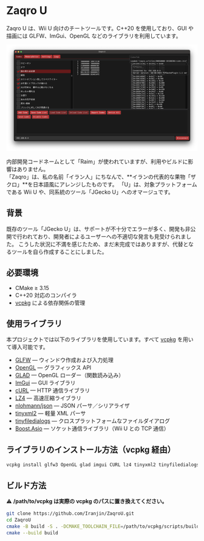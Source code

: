 # Zaqro U

Zaqro U は、Wii U 向けのチートツールです。C++20 を使用しており、GUI や描画には GLFW、ImGui、OpenGL などのライブラリを利用しています。

![Zaqro U GUI スクリーンショット](res/images/Screenshot.png) 
 
内部開発コードネームとして「Raim」が使われていますが、利用やビルドに影響はありません。  
「Zaqro」は、私の名前「イラン人」にちなんで、**イランの代表的な果物「ザクロ」**を日本語風にアレンジしたものです。
「U」は、対象プラットフォームである Wii U や、同系統のツール「JGecko U」へのオマージュです。

## 背景
既存のツール「JGecko U」は、サポートが不十分でエラーが多く、開発も非公開で行われており、開発者によるユーザーへの不適切な発言も見受けられました。
こうした状況に不満を感じたため、まだ未完成ではありますが、代替となるツールを自ら作成することにしました。

## 必要環境

- CMake ≥ 3.15  
- C++20 対応のコンパイラ  
- [vcpkg](https://github.com/microsoft/vcpkg) による依存関係の管理

## 使用ライブラリ

本プロジェクトでは以下のライブラリを使用しています。すべて [vcpkg](https://github.com/microsoft/vcpkg) を用いて導入可能です。

- [GLFW](https://www.glfw.org/) — ウィンドウ作成および入力処理  
- [OpenGL](https://www.opengl.org/) — グラフィックス API  
- [GLAD](https://github.com/Dav1dde/glad) — OpenGL ローダー（関数読み込み）  
- [ImGui](https://github.com/ocornut/imgui) — GUI ライブラリ  
- [cURL](https://curl.se/libcurl/) — HTTP 通信ライブラリ  
- [LZ4](https://github.com/lz4/lz4) — 高速圧縮ライブラリ  
- [nlohmann/json](https://github.com/nlohmann/json) — JSON パーサ／シリアライザ  
- [tinyxml2](https://github.com/leethomason/tinyxml2) — 軽量 XML パーサ  
- [tinyfiledialogs](https://sourceforge.net/projects/tinyfiledialogs/) — クロスプラットフォームなファイルダイアログ  
- [Boost.Asio](https://www.boost.org/doc/libs/release/libs/asio/) — ソケット通信ライブラリ（Wii U との TCP 通信）

## ライブラリのインストール方法（vcpkg 経由）
```bash
vcpkg install glfw3 OpenGL glad imgui CURL lz4 tinyxml2 tinyfiledialogs boost-asio nlohmann-json
```

## ビルド方法

⚠️ **/path/to/vcpkg は実際の vcpkg のパスに置き換えてください。**

```bash
git clone https://github.com/Iranjin/ZaqroU.git
cd ZaqroU
cmake -B build -S . -DCMAKE_TOOLCHAIN_FILE=/path/to/vcpkg/scripts/buildsystems/vcpkg.cmake
cmake --build build
```
